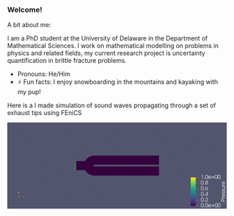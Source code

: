 ### Welcome!


A bit about me:

I am a PhD student at the University of Delaware in the Department of Mathematical Sciences.
I work on mathematical modelling on problems in physics and related fields, my current research project is uncertainty quantification in brittle fracture problems.

- Pronouns: He/Him
- ⚡ Fun facts: I enjoy snowboarding in the mountains and kayaking with my pup!

Here is a I made simulation of sound waves propagating through a set of exhaust tips using FEniCS

![Modelling sound waves in a set of exhaust tips](exhaust-init.gif)

